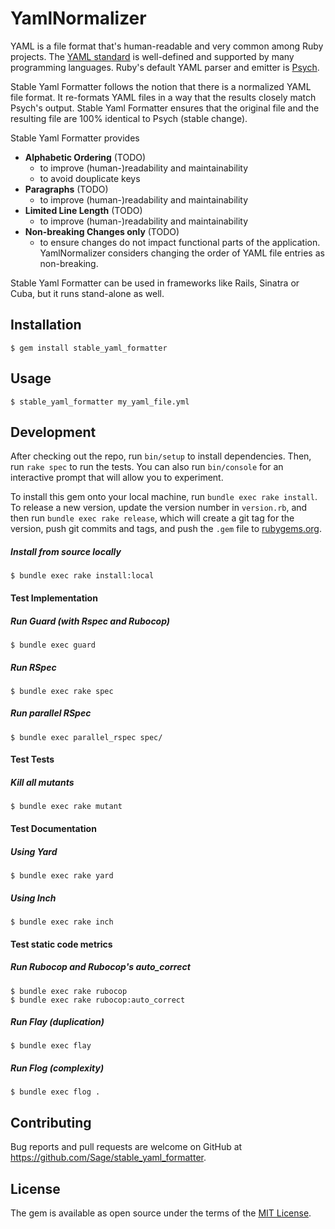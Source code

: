 # YamlNormalizer

YAML is a file format that's human-readable and very common among Ruby projects.
The [YAML standard](http://yaml.org/) is well-defined and supported by many
programming languages. Ruby's default YAML parser and emitter is
[Psych](https://github.com/ruby/psych#psych).

Stable Yaml Formatter follows the notion that there is a normalized YAML file
format. It re-formats YAML files in a way that the results closely match Psych's
output. Stable Yaml Formatter ensures that the original file and the resulting
file are 100% identical to Psych (stable change).

Stable Yaml Formatter provides
* **Alphabetic Ordering** (TODO)
  * to improve (human-)readability and maintainability
  * to avoid douplicate keys
* **Paragraphs** (TODO)
  * to improve (human-)readability and maintainability
* **Limited Line Length** (TODO)
  * to improve (human-)readability and maintainability
* **Non-breaking Changes only** (TODO)
  * to ensure changes do not impact functional parts of the application.
    YamlNormalizer considers changing the order of YAML file entries as
    non-breaking.

Stable Yaml Formatter can be used in frameworks like Rails, Sinatra or Cuba, but
it runs stand-alone as well.

## Installation
    $ gem install stable_yaml_formatter

## Usage
    $ stable_yaml_formatter my_yaml_file.yml

## Development

After checking out the repo, run `bin/setup` to install dependencies. Then, run
`rake spec` to run the tests. You can also run `bin/console` for an interactive
prompt that will allow you to experiment.

To install this gem onto your local machine, run `bundle exec rake install`. To
release a new version, update the version number in `version.rb`, and then run
`bundle exec rake release`, which will create a git tag for the version, push
git commits and tags, and push the `.gem` file to
[rubygems.org](https://rubygems.org).

##### Install from source locally
    $ bundle exec rake install:local

#### Test Implementation
##### Run Guard (with Rspec and Rubocop)
    $ bundle exec guard

##### Run RSpec
    $ bundle exec rake spec

##### Run parallel RSpec
    $ bundle exec parallel_rspec spec/

#### Test Tests
##### Kill all mutants
    $ bundle exec rake mutant

#### Test Documentation
##### Using Yard
    $ bundle exec rake yard

##### Using Inch
    $ bundle exec rake inch

#### Test static code metrics
##### Run Rubocop and Rubocop's auto_correct
    $ bundle exec rake rubocop
    $ bundle exec rake rubocop:auto_correct

##### Run Flay (duplication)
    $ bundle exec flay

##### Run Flog (complexity)
    $ bundle exec flog .

## Contributing

Bug reports and pull requests are welcome on GitHub at https://github.com/Sage/stable_yaml_formatter.


## License

The gem is available as open source under the terms of the [MIT License](http://opensource.org/licenses/MIT).

